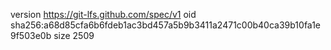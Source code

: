 version https://git-lfs.github.com/spec/v1
oid sha256:a68d85cfa6b6fdeb1ac3bd457a5b9b3411a2471c00b40ca39b10fa1e9f503e0b
size 2509
